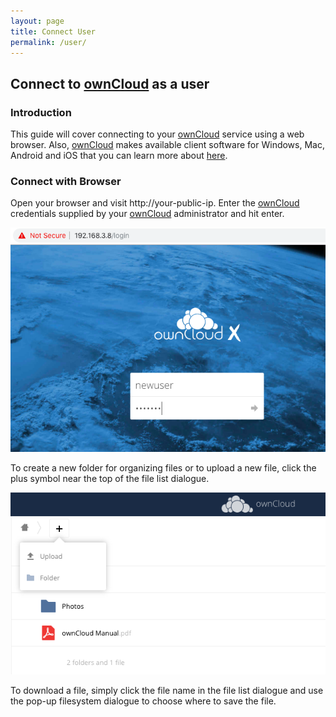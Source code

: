 ```yaml
---
layout: page
title: Connect User
permalink: /user/
---
```


## Connect to [ownCloud] as a user

### Introduction

This guide will cover connecting to your [ownCloud] service using a web 
browser. Also, [ownCloud] makes available client software for Windows, 
Mac, Android and iOS that you can learn more about 
[here](https://owncloud.org/download/).

### Connect with Browser

Open your browser and visit http://your-public-ip. Enter the [ownCloud] credentials
supplied by your [ownCloud] administrator and hit enter.

![Login page](/images/login_new.png)

To create a new folder for organizing files or to upload a new file,
click the plus symbol near the top of the file list dialogue.

![Add a new file](/images/plus_file.png)

To download a file, simply click the file name in the file list dialogue and
use the pop-up filesystem dialogue to choose where to save the file.

[ownCloud]: https://owncloud.org/
[Centos]: https://www.centos.org/
[Docker]: https://www.Docker.com/
[PHP]: https://www.php.net/
[Redis]: https://redislabs.com/
[MariaDB]: https://mariadb.com/
[Apache]: https://httpd.apache.org/

